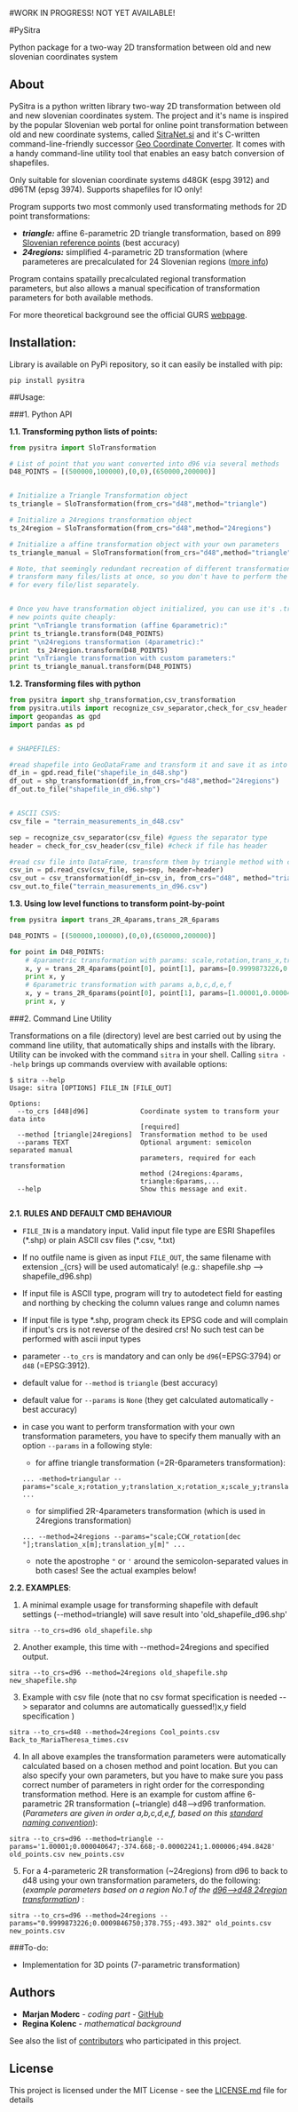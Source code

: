 
#WORK IN PROGRESS!  NOT YET AVAILABLE!

#PySitra

Python package for a two-way 2D transformation between old and new slovenian coordinates system

## About

PySitra is a python written library two-way 2D transformation between old and new slovenian coordinates system. The project and it's name is inspired by the popular Slovenian web portal for online point transformation 
between old and new coordinate systems, called [SitraNet.si](www.sitranet.si) and it's C-written command-line-friendly 
successor [Geo Coordinate Converter](http://geocoordinateconverter.tk/indeks.html).
It comes with a handy command-line utility tool that enables an easy batch conversion of shapefiles.

Only suitable for slovenian coordinate systems d48GK (espg 3912) and d96TM (epsg 3974). Supports shapefiles for IO only!

Program supports two most commonly used transformating methods for 2D point transformations:
- ***triangle:*** affine 6-parametric 2D triangle transformation, based on 899 [Slovenian reference points](http://www.e-prostor.gov.si/zbirke-prostorskih-podatkov/drzavni-koordinatni-sistem/horizontalni-drzavni-koordinatni-sistem-d96tm/d96tm/transformacijski-parametri/) (best accuracy)
- ***24regions:*** simplified 4-parametric 2D transformation (where parameteres are precalculated for 24 Slovenian regions
([more info](http://www.e-prostor.gov.si/zbirke-prostorskih-podatkov/drzavni-koordinatni-sistem/horizontalni-drzavni-koordinatni-sistem-d96tm/d96tm/transformacijski-parametri/))

Program contains spatailly precalculated regional transformation parameters, but also
allows a manual specification of transformation parameters for both available methods.

For more theoretical background see the official GURS [webpage](http://www.e-prostor.gov.si/zbirke-prostorskih-podatkov/drzavni-koordinatni-sistem/transformacija-v-novi-koordinatni-sistem/).

## Installation:

Library is available on PyPi repository, so it can easily be installed with pip:

```
pip install pysitra
```


##Usage:

###1. Python API

**1.1. Transforming python lists of points:**

```python
from pysitra import SloTransformation

# List of point that you want converted into d96 via several methods
D48_POINTS = [(500000,100000),(0,0),(650000,200000)]


# Initialize a Triangle Transformation object
ts_triangle = SloTransformation(from_crs="d48",method="triangle")

# Initialize a 24regions transformation object
ts_24region = SloTransformation(from_crs="d48",method="24regions")

# Initialize a affine transformation object with your own parameters
ts_triangle_manual = SloTransformation(from_crs="d48",method="triangle",params="1.00001;0.000040647;-374.668;-0.00002241;1.000006;494.8428".split(";"))

# Note, that seemingly redundant recreation of different transformations as a separate object comes very handy, when you want to
# transform many files/lists at once, so you don't have to perform the expensive transformation object initialization
# for every file/list separately.


# Once you have transformation object initialized, you can use it's .transform() method to transform old points into
# new points quite cheaply:
print "\nTriangle transformation (affine 6parametric):"
print ts_triangle.transform(D48_POINTS)
print "\n24regions transformation (4parametric):"
print  ts_24region.transform(D48_POINTS)
print "\nTriangle transformation with custom parameters:"
print ts_triangle_manual.transform(D48_POINTS)
```

**1.2. Transforming files with python**

```python
from pysitra import shp_transformation,csv_transformation
from pysitra.utils import recognize_csv_separator,check_for_csv_header
import geopandas as gpd
import pandas as pd


# SHAPEFILES:

#read shapefile into GeoDataFrame and transform it and save it as into new shapefile
df_in = gpd.read_file("shapefile_in_d48.shp")
df_out = shp_transformation(df_in,from_crs="d48",method="24regions")
df_out.to_file("shapefile_in_d96.shp")


# ASCII CSVS:
csv_file = "terrain_measurements_in_d48.csv"

sep = recognize_csv_separator(csv_file) #guess the separator type
header = check_for_csv_header(csv_file) #check if file has header

#read csv file into DataFrame, transform them by triangle method with custom parameters and save it to csv.
csv_in = pd.read_csv(csv_file, sep=sep, header=header)
csv_out = csv_transformation(df_in=csv_in, from_crs="d48", method="triangle", params="1.00001;0.000040647;-374.668;-0.00002241;1.000006;494.8428".split(";"))
csv_out.to_file("terrain_measurements_in_d96.csv")
```

**1.3. Using low level functions to transform point-by-point**

```python
from pysitra import trans_2R_4params,trans_2R_6params

D48_POINTS = [(500000,100000),(0,0),(650000,200000)]

for point in D48_POINTS:
    # 4parametric transformation with params: scale,rotation,trans_x,trans_y
    x, y = trans_2R_4params(point[0], point[1], params=[0.9999873226,0.0009846750,378.755,-493.382])
    print x, y
    # 6parametric transformation with params a,b,c,d,e,f
    x, y = trans_2R_6params(point[0], point[1], params=[1.00001,0.000040647,-374.668,-0.00002241,1.000006,494.8428])
    print x, y
```

###2. Command Line Utility

Transformations on a file (directory) level are best carried out by using the command line utility, that automatically 
ships and installs with the library. Utility can be invoked with the command `sitra` in your shell. 
Calling `sitra --help` brings up commands overview with available options:

```
$ sitra --help
Usage: sitra [OPTIONS] FILE_IN [FILE_OUT]

Options:
  --to_crs [d48|d96]             Coordinate system to transform your data into
                                 [required]
  --method [triangle|24regions]  Transformation method to be used
  --params TEXT                  Optional argument: semicolon separated manual
                                 parameters, required for each transformation
                                 method (24regions:4params,
                                 triangle:6params,...
  --help                         Show this message and exit.


```

**2.1. RULES AND DEFAULT CMD BEHAVIOUR**

* `FILE_IN` is a mandatory input. Valid input file type are ESRI Shapefiles (\*.shp) or plain ASCII csv files (\*.csv, *.txt)
* If no outfile name is given as input `FILE_OUT`, the same filename with extension _{crs} will be used automaticaly! 
(e.g.: shapefile.shp --> shapefile_d96.shp)
* If input file is ASCII type, program will try to autodetect field for easting and northing by checking
 the column values range and column names
* If input file is type *.shp, program check its EPSG code and 
will complain if input's crs is not reverse of the desired crs! No such test 
can be performed with ascii input types
* parameter `--to_crs` is mandatory and can only be `d96`(=EPSG:3794) or `d48` (=EPSG:3912).
* default value for `--method` is `triangle` (best accuracy)
* default value for `--params` is `None` (they get calculated automatically - best accuracy)
* in case you want to perform transformation with your own transformation parameters,
 you have to specify them manually with an option `--params` in a following style:
    * for affine triangle transformation (=2R-6parameters transformation):
     ```
     ... -method=triangular --params="scale_x;rotation_y;translation_x;rotation_x;scale_y;translation_y" ...
     ```
      
    * for simplified 2R-4parameters transformation (which is used in 24regions transformation)
    ```
    ... --method=24regions --params="scale;CCW_rotation[dec °];translation_x[m];translation_y[m]" ...
    ```
    * note the apostrophe `"` or `'` around the semicolon-separated values in both cases! See the actual examples below!
    
**2.2. EXAMPLES**:
1. A minimal example usage for transforming shapefile with default settings (--method=triangle) will save result into 'old_shapefile_d96.shp'
```
sitra --to_crs=d96 old_shapefile.shp
```

2. Another example, this time with --method=24regions and specified output.

```
sitra --to_crs=d96 --method=24regions old_shapefile.shp new_shapefile.shp
```

3. Example with csv file (note that no csv format specification is needed --> separator and columns are automatically guessed!)x,y field specification )

```
sitra --to_crs=d48 --method=24regions Cool_points.csv Back_to_MariaTheresa_times.csv
```


4. In all above examples the transformation parameters were automatically calculated based on a chosen method and point location.
But you can also specify your own parameters, but you have to make sure you pass correct number of parameters in right 
order for the corresponding transformation method. Here is an example for custom affine 6-parametric 2R transformation 
(~triangle) d48-->d96 tranformation. (*Parameters are given in order a,b,c,d,e,f, based on this [standard naming convention](http://geocoordinateconverter.tk/)*):

```
sitra --to_crs=d96 --method=triangle --params='1.00001;0.000040647;-374.668;-0.00002241;1.000006;494.8428' old_points.csv new_points.csv
```

5. For a 4-parameteric 2R transformation (~24regions) from d96 to back to d48 using your own transformation parameters, do the following:
(*example parameters based on a region No.1 of the [d96-->d48 24region transformation](http://www.e-prostor.gov.si/fileadmin/ogs/drz_parametri/24_regij_PARAMETRI_D96-D48.pdf))* :
```
sitra --to_crs=d96 --method=24regions --params="0.9999873226;0.0009846750;378.755;-493.382" old_points.csv new_points.csv
```



###To-do:
* Implementation for 3D points (7-parametric transformation)


## Authors

* **Marjan Moderc** - *coding part* - [GitHub](https://github.com/marjanmo)
* **Regina Kolenc** - *mathematical background*

See also the list of [contributors](https://github.com/your/project/contributors) who participated in this project.

## License

This project is licensed under the MIT License - see the [LICENSE.md](LICENSE.md) file for details
